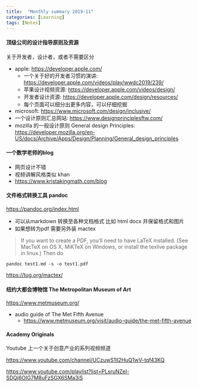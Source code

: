 ```yaml
---
title:  "Monthly summary 2019-11"
categories: [Learning]
tags: [Notes]
---
```



#### 顶级公司的设计指导原则及资源

关于开发者，设计者，或者不需要区分

- apple: https://developer.apple.com/
  - 一个关于好的开发者习惯的演讲: https://developer.apple.com/videos/play/wwdc2019/239/
  - 苹果设计视频资源: https://developer.apple.com/videos/design/
  - 开发者设计资源: https://developer.apple.com/design/resources/
  - 每个页面可以细分出更多内容，可以仔细挖掘
- microsoft: https://www.microsoft.com/design/inclusive/
- 一个设计原则汇总网站: https://www.designprinciplesftw.com/
- mozilla 的一般设计原则 General design Principles: https://developer.mozilla.org/en-US/docs/Archive/Apps/Design/Planning/General_design_principles

#### 一个数学老师的blog

  - 网页设计不错
  - 视频讲解风格类似 khan
  - https://www.kristakingmath.com/blog

#### 文件格式转换工具 pandoc

https://pandoc.org/index.html

- 可以从markdown 转换至各种文档格式 比如 html docx 并保留格式和图片
- 如果想转为pdf 需要另外装 mactex

> If you want to create a PDF, you’ll need to have LaTeX installed. (See MacTeX on OS X, MiKTeX on Windows, or install the texlive package in linux.) Then do

```
pandoc test1.md -s -o test1.pdf
```

https://tug.org/mactex/

#### 纽约大都会博物馆 The Metropolitan Museum of Art

https://www.metmuseum.org/

- audio guide of The Met Fifth Avenue
  - https://www.metmuseum.org/visit/audio-guide/the-met-fifth-avenue

#### Academy Originals

Youtube 上一个关于创意产业的系列视频频道

https://www.youtube.com/channel/UCzuwS1ll2HuQ1wV-tqf43KQ

https://www.youtube.com/playlist?list=PLsruNZel-SDQj6OIG7M8uFzSGX6SMa3iS
